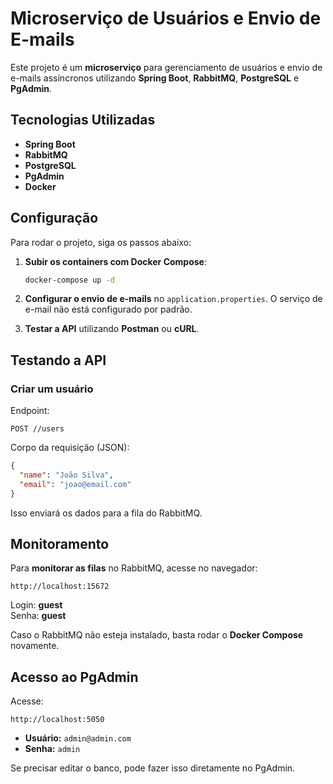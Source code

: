 

# Microserviço de Usuários e Envio de E-mails  

Este projeto é um **microserviço** para gerenciamento de usuários e envio de e-mails assíncronos utilizando **Spring Boot**, **RabbitMQ**, **PostgreSQL** e **PgAdmin**.  

## Tecnologias Utilizadas  
- **Spring Boot**  
- **RabbitMQ**  
- **PostgreSQL**  
- **PgAdmin**  
- **Docker**  

## Configuração  

Para rodar o projeto, siga os passos abaixo:  

1. **Subir os containers com Docker Compose**:  
   ```sh
   docker-compose up -d
   ```
2. **Configurar o envio de e-mails** no `application.properties`. O serviço de e-mail não está configurado por padrão.  

3. **Testar a API** utilizando **Postman** ou **cURL**.  

## Testando a API  

### Criar um usuário  
Endpoint:  
```
POST //users
```
Corpo da requisição (JSON):  
```json
{
  "name": "João Silva",
  "email": "joao@email.com"
}
```
Isso enviará os dados para a fila do RabbitMQ.  

## Monitoramento  

Para **monitorar as filas** no RabbitMQ, acesse no navegador:  
```
http://localhost:15672
```
Login: **guest**  
Senha: **guest**  

Caso o RabbitMQ não esteja instalado, basta rodar o **Docker Compose** novamente.  

## Acesso ao PgAdmin  

Acesse:  
```
http://localhost:5050
```
- **Usuário:** `admin@admin.com`  
- **Senha:** `admin`  

Se precisar editar o banco, pode fazer isso diretamente no PgAdmin.  

